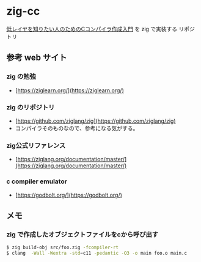 # zig-cc
[低レイヤを知りたい人のためのCコンパイラ作成入門](https://www.sigbus.info/compilerbook) を zig で実装する リポジトリ

## 参考 web サイト
### zig の勉強
- [https://ziglearn.org/](https://ziglearn.org/)

### zig のリポジトリ
- [https://github.com/ziglang/zig](https://github.com/ziglang/zig)
- コンパイラそのものなので、参考になる気がする。

### zig公式リファレンス
- [https://ziglang.org/documentation/master/](https://ziglang.org/documentation/master/)

### c compiler emulator
- [https://godbolt.org/](https://godbolt.org/)


## メモ

### zig で作成したオブジェクトファイルをcから呼び出す
```sh
$ zig build-obj src/foo.zig -fcompiler-rt
$ clang  -Wall -Wextra -std=c11 -pedantic -O3 -o main foo.o main.c
```
